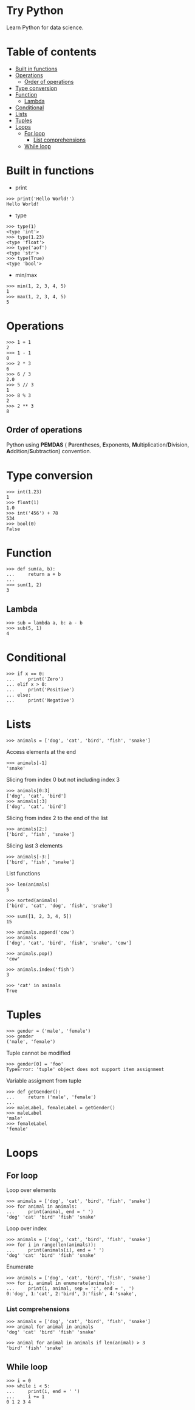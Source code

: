 # Try Python
Learn Python for data science.

# Table of contents
- [Built in functions](#built-in-functions)
- [Operations](#operations)
  - [Order of operations](#order-of-operations)
- [Type conversion](#type-conversion)
- [Function](#function)
  - [Lambda](#lambda)
- [Conditional](#conditional)
- [Lists](#lists)
- [Tuples](#tuples)
- [Loops](#loop)
  - [For loop](#for-loop)
    - [List comprehensions](#list-comprehensions)
  - [While loop](#while-loop)

# Built in functions
- print
```
>>> print('Hello World!')
Hello World!
```

- type
```
>>> type(1)
<type 'int'>
>>> type(1.23)
<type 'float'>
>>> type('aof')
<type 'str'>
>>> type(True)
<type 'bool'>
```

- min/max
```
>>> min(1, 2, 3, 4, 5)
1
>>> max(1, 2, 3, 4, 5)
5
```

# Operations
```
>>> 1 + 1
2
>>> 1 - 1
0
>>> 2 * 3
6
>>> 6 / 3
2.0
>>> 5 // 3
1
>>> 8 % 3
2
>>> 2 ** 3
8
```

## Order of operations
Python using **PEMDAS** ( **P**arentheses, **E**xponents, **M**ultiplication/**D**ivision, **A**ddition/**S**ubtraction) convention.

# Type conversion
```
>>> int(1.23)
1
>>> float(1)
1.0
>>> int('456') + 78
534
>>> bool(0)
False
```

# Function
```
>>> def sum(a, b):
...     return a + b
...
>>> sum(1, 2)
3
```

## Lambda
```
>>> sub = lambda a, b: a - b
>>> sub(5, 1)
4
```

# Conditional
```
>>> if x == 0:
...     print('Zero')
... elif x > 0:
...     print('Positive')
... else:
...     print('Negative')
```

# Lists
```
>>> animals = ['dog', 'cat', 'bird', 'fish', 'snake']
```
Access elements at the end
```
>>> animals[-1]
'snake'
```
Slicing from index 0 but not including index 3
```
>>> animals[0:3]
['dog', 'cat', 'bird']
>>> animals[:3]
['dog', 'cat', 'bird']
```
Slicing from index 2 to the end of the list
```
>>> animals[2:]
['bird', 'fish', 'snake']
```
Slicing last 3 elements
```
>>> animals[-3:]
['bird', 'fish', 'snake']
```
List functions
```
>>> len(animals)
5

>>> sorted(animals)
['bird', 'cat', 'dog', 'fish', 'snake']

>>> sum([1, 2, 3, 4, 5])
15

>>> animals.append('cow')
>>> animals
['dog', 'cat', 'bird', 'fish', 'snake', 'cow']

>>> animals.pop()
'cow'

>>> animals.index('fish')
3

>>> 'cat' in animals
True
```

# Tuples
```
>>> gender = ('male', 'female')
>>> gender
('male', 'female')
```
Tuple cannot be modified
```
>>> gender[0] = 'foo'
TypeError: 'tuple' object does not support item assignment
```
Variable assigment from tuple

```
>>> def getGender():
...     return ('male', 'female')
...
>>> maleLabel, femaleLabel = getGender()
>>> maleLabel
'male'
>>> femaleLabel
'female'
```

# Loops
## For loop
Loop over elements
```
>>> animals = ['dog', 'cat', 'bird', 'fish', 'snake']
>>> for animal in animals:
...     print(animal, end = ' ')
'dog' 'cat' 'bird' 'fish' 'snake'
```
Loop over index
```
>>> animals = ['dog', 'cat', 'bird', 'fish', 'snake']
>>> for i in range(len(animals)):
...     print(animals[i], end = ' ')
'dog' 'cat' 'bird' 'fish' 'snake'
```
Enumerate
```
>>> animals = ['dog', 'cat', 'bird', 'fish', 'snake']
>>> for i, animal in enumerate(animals):
...     print(i, animal, sep = ':', end = ', ')
0:'dog', 1:'cat', 2:'bird', 3:'fish', 4:'snake', 
```
### List comprehensions
```
>>> animals = ['dog', 'cat', 'bird', 'fish', 'snake']
>>> animal for animal in animals
'dog' 'cat' 'bird' 'fish' 'snake'

>>> animal for animal in animals if len(animal) > 3
'bird' 'fish' 'snake'
```
## While loop
```
>>> i = 0
>>> while i < 5:
...     print(i, end = ' ')
...     i += 1
0 1 2 3 4
```

